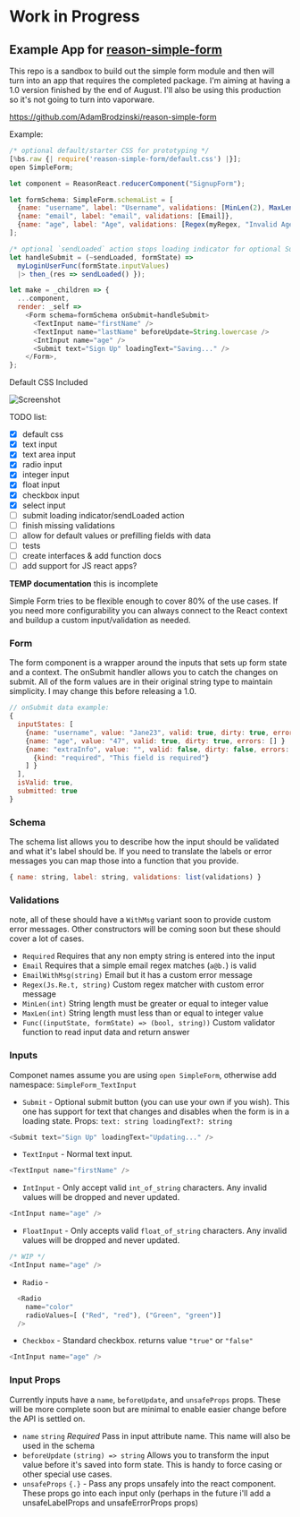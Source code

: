 # Work in Progress

## Example App for [reason-simple-form](https://github.com/AdamBrodzinski/reason-simple-form)

This repo is a sandbox to build out the simple form module and then will turn into an app that requires the completed package. I'm aiming at having a 1.0 version finished by the end of August. I'll also be using this production so it's not going to turn into vaporware.

https://github.com/AdamBrodzinski/reason-simple-form

Example:

```javascript
/* optional default/starter CSS for prototyping */
[%bs.raw {| require('reason-simple-form/default.css') |}];
open SimpleForm;

let component = ReasonReact.reducerComponent("SignupForm");

let formSchema: SimpleForm.schemaList = [
  {name: "username", label: "Username", validations: [MinLen(2), MaxLen(20)]},
  {name: "email", label: "email", validations: [Email]},
  {name: "age", label: "Age", validations: [Regex(myRegex, "Invalid Age")]},
];

/* optional `sendLoaded` action stops loading indicator for optional Submit button */
let handleSubmit = (~sendLoaded, formState) =>
  myLoginUserFunc(formState.inputValues)
  |> then_(res => sendLoaded() });

let make = _children => {
  ...component,
  render: _self =>
    <Form schema=formSchema onSubmit=handleSubmit>
      <TextInput name="firstName" />
      <TextInput name="lastName" beforeUpdate=String.lowercase />
      <IntInput name="age" />
      <Submit text="Sign Up" loadingText="Saving..." />
    </Form>,
};
```

Default CSS Included

![Screenshot](https://i.imgur.com/HfuMPdo.png)

TODO list:

- [x] default css
- [x] text input
- [x] text area input
- [x] radio input
- [x] integer input
- [x] float input
- [x] checkbox input
- [x] select input
- [ ] submit loading indicator/sendLoaded action
- [ ] finish missing validations
- [ ] allow for default values or prefilling fields with data
- [ ] tests
- [ ] create interfaces & add function docs
- [ ] add support for JS react apps?

**TEMP documentation** this is incomplete

Simple Form tries to be flexible enough to cover 80% of the use cases. If you need more configurability you can always connect to the React context and buildup a custom input/validation as needed.

### Form

The form component is a wrapper around the inputs that sets up form state and a context. The onSubmit handler allows you to catch the changes on submit. All of the form values are in their original string type to maintain simplicity. I may change this before releasing a 1.0.

```javascript
// onSubmit data example:
{
  inputStates: [
    {name: "username", value: "Jane23", valid: true, dirty: true, errors: [] }
    {name: "age", value: "47", valid: true, dirty: true, errors: [] }
    {name: "extraInfo", value: "", valid: false, dirty: false, errors: [
      {kind: "required", "This field is required"}
    ] }
  ],
  isValid: true,
  submitted: true
}
```

### Schema

The schema list allows you to describe how the input should be validated and what it's label should be. If you need to translate the labels or error messages you can map those into a function that you provide.

```javascript
{ name: string, label: string, validations: list(validations) }
```

### Validations

note, all of these should have a `WithMsg` variant soon to provide custom error messages. Other constructors will be coming soon but these should cover a lot of cases.

- `Required` Requires that any non empty string is entered into the input
- `Email` Requires that a simple email regex matches (`a@b.`) is valid
- `EmailWithMsg(string)` Email but it has a custom error message
- `Regex(Js.Re.t, string)` Custom regex matcher with custom error message
- `MinLen(int)` String length must be greater or equal to integer value
- `MaxLen(int)` String length must less than or equal to integer value
- `Func((inputState, formState) => (bool, string))` Custom validator function to read input data and return answer

### Inputs

Componet names assume you are using `open SimpleForm`, otherwise add namespace: `SimpleForm_TextInput`

- `Submit` - Optional submit button (you can use your own if you wish). This one has support for text that changes and disables when the form is in a loading state. Props: `text: string loadingText?: string`

```javascript
<Submit text="Sign Up" loadingText="Updating..." />
```

- `TextInput` - Normal text input.

```javascript
<TextInput name="firstName" />
```

- `IntInput` - Only accept valid `int_of_string` characters. Any invalid values will be dropped and never updated.

```javascript
<IntInput name="age" />
```

- `FloatInput` - Only accepts valid `float_of_string` characters. Any invalid values will be dropped and never updated.

```javascript
/* WIP */
<IntInput name="age" />
```

- `Radio` -

```javascript
  <Radio
    name="color"
    radioValues=[ ("Red", "red"), ("Green", "green")]
  />
```

- `Checkbox` - Standard checkbox. returns value `"true"` or `"false"`

```javascript
<IntInput name="age" />
```

### Input Props

Currently inputs have a `name`, `beforeUpdate`, and `unsafeProps` props. These will be more complete soon but are minimal to enable easier change before the API is settled on.

- `name` `string` _Required_ Pass in input attribute name. This name will also be used in the schema
- `beforeUpdate` `(string) => string` Allows you to transform the input value before it's saved into form state. This is handy to force casing or other special use cases.
- `unsafeProps` `{.}` - Pass any props unsafely into the react component. These props go into each input only (perhaps in the future i'll add a unsafeLabelProps and unsafeErrorProps props)
